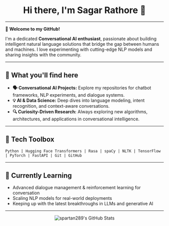 <!-- Profile README for spartan289 -->

<h1 align="center">Hi there, I'm Sagar Rathore 👋</h1>


---

🌟 **Welcome to my GitHub!**

I'm a dedicated **Conversational AI enthusiast**, passionate about building intelligent natural language solutions that bridge the gap between humans and machines. I love experimenting with cutting-edge NLP models and sharing insights with the community.

---

## 🚀 What you'll find here

- **🗣️ Conversational AI Projects:** Explore my repositories for chatbot frameworks, NLP experiments, and dialogue systems.
- **💡 AI & Data Science:** Deep dives into language modeling, intent recognition, and context-aware conversations.
- **🔍 Curiosity-Driven Research:** Always exploring new algorithms, architectures, and applications in conversational intelligence.

---

## 🧰 Tech Toolbox

```text
Python | Hugging Face Transformers | Rasa | spaCy | NLTK | TensorFlow | PyTorch | FastAPI | Git | GitHub
```

---

## 🌱 Currently Learning

- Advanced dialogue management & reinforcement learning for conversation
- Scaling NLP models for real-world deployments
- Keeping up with the latest breakthroughs in LLMs and generative AI

---

<p align="center">
  <img src="https://github-readme-stats.vercel.app/api?username=spartan289&show_icons=true&theme=github_dark" alt="spartan289's GitHub Stats">
</p>

